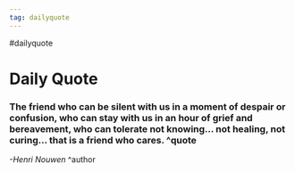 ```yaml
---
tag: dailyquote
---
```


#dailyquote

# Daily Quote

### The friend who can be silent with us in a moment of despair or confusion, who can stay with us in an hour of grief and bereavement, who can tolerate not knowing... not healing, not curing... that is a friend who cares. ^quote
*-Henri Nouwen* ^author
